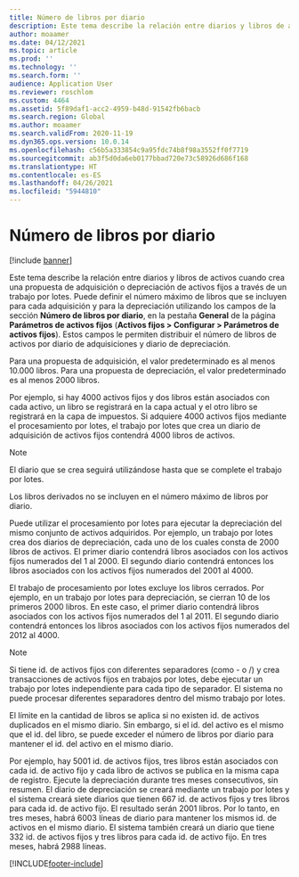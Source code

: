 ```yaml
---
title: Número de libros por diario
description: Este tema describe la relación entre diarios y libros de activos cuando crea una propuesta de adquisición o depreciación de activos fijos a través de un trabajo por lotes. Puede definir el número máximo de libros que se incluyen para cada adquisición y para depreciación.
author: moaamer
ms.date: 04/12/2021
ms.topic: article
ms.prod: ''
ms.technology: ''
ms.search.form: ''
audience: Application User
ms.reviewer: roschlom
ms.custom: 4464
ms.assetid: 5f89daf1-acc2-4959-b48d-91542fb6bacb
ms.search.region: Global
ms.author: moaamer
ms.search.validFrom: 2020-11-19
ms.dyn365.ops.version: 10.0.14
ms.openlocfilehash: c56b5a333854c9a95fdc74b8f98a3552ff0f7719
ms.sourcegitcommit: ab3f5d0da6eb0177bbad720e73c58926d686f168
ms.translationtype: HT
ms.contentlocale: es-ES
ms.lasthandoff: 04/26/2021
ms.locfileid: "5944810"
---
```

# <a name="number-of-books-per-journal"></a>Número de libros por diario

[!include [banner](../includes/banner.md)]

Este tema describe la relación entre diarios y libros de activos cuando crea una propuesta de adquisición o depreciación de activos fijos a través de un trabajo por lotes. Puede definir el número máximo de libros que se incluyen para cada adquisición y para la depreciación utilizando los campos de la sección **Número de libros por diario**, en la pestaña **General** de la página **Parámetros de activos fijos** (**Activos fijos \> Configurar \> Parámetros de activos fijos**). Estos campos le permiten distribuir el número de libros de activos por diario de adquisiciones y diario de depreciación.

Para una propuesta de adquisición, el valor predeterminado es al menos 10.000 libros. Para una propuesta de depreciación, el valor predeterminado es al menos 2000 libros.

Por ejemplo, si hay 4000 activos fijos y dos libros están asociados con cada activo, un libro se registrará en la capa actual y el otro libro se registrará en la capa de impuestos. Si adquiere 4000 activos fijos mediante el procesamiento por lotes, el trabajo por lotes que crea un diario de adquisición de activos fijos contendrá 4000 libros de activos.

> [!NOTE]
> El diario que se crea seguirá utilizándose hasta que se complete el trabajo por lotes.
>
> Los libros derivados no se incluyen en el número máximo de libros por diario.

Puede utilizar el procesamiento por lotes para ejecutar la depreciación del mismo conjunto de activos adquiridos. Por ejemplo, un trabajo por lotes crea dos diarios de depreciación, cada uno de los cuales consta de 2000 libros de activos. El primer diario contendrá libros asociados con los activos fijos numerados del 1 al 2000. El segundo diario contendrá entonces los libros asociados con los activos fijos numerados del 2001 al 4000.

El trabajo de procesamiento por lotes excluye los libros cerrados. Por ejemplo, en un trabajo por lotes para depreciación, se cierran 10 de los primeros 2000 libros. En este caso, el primer diario contendrá libros asociados con los activos fijos numerados del 1 al 2011. El segundo diario contendrá entonces los libros asociados con los activos fijos numerados del 2012 al 4000.

> [!NOTE]
> Si tiene id. de activos fijos con diferentes separadores (como - o /) y crea transacciones de activos fijos en trabajos por lotes, debe ejecutar un trabajo por lotes independiente para cada tipo de separador. El sistema no puede procesar diferentes separadores dentro del mismo trabajo por lotes.

El límite en la cantidad de libros se aplica si no existen id. de activos duplicados en el mismo diario. Sin embargo, si el id. del activo es el mismo que el id. del libro, se puede exceder el número de libros por diario para mantener el id. del activo en el mismo diario.

Por ejemplo, hay 5001 id. de activos fijos, tres libros están asociados con cada id. de activo fijo y cada libro de activos se publica en la misma capa de registro. Ejecute la depreciación durante tres meses consecutivos, sin resumen.  El diario de depreciación se creará mediante un trabajo por lotes y el sistema creará siete diarios que tienen 667 id. de activos fijos y tres libros para cada id. de activo fijo. El resultado serán 2001 libros. Por lo tanto, en tres meses, habrá 6003 líneas de diario para mantener los mismos id. de activos en el mismo diario. El sistema también creará un diario que tiene 332 id. de activos fijos y tres libros para cada id. de activo fijo. En tres meses, habrá 2988 líneas.

[!INCLUDE[footer-include](../../includes/footer-banner.md)]
